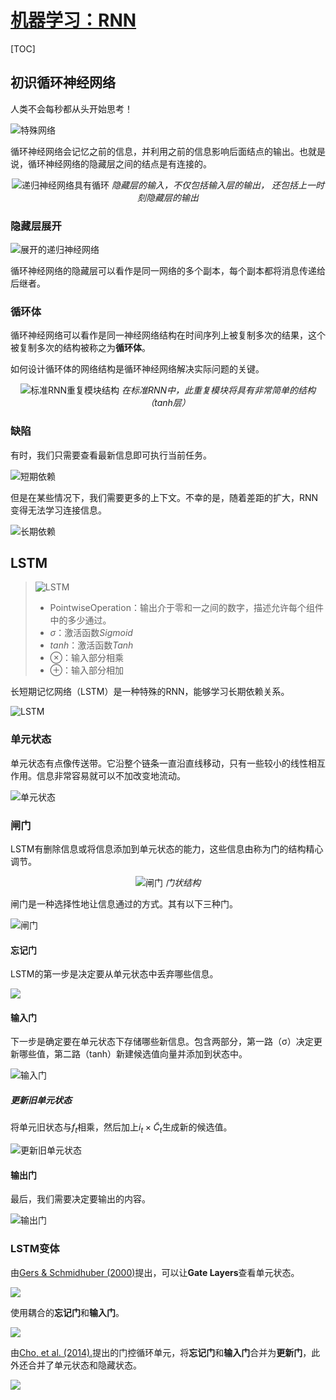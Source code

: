 <link rel='stylesheet' href='../../style/index.css'>
<script src='../../style/index.js'></script>
<!-- http://colah.github.io/posts/2015-08-Understanding-LSTMs/ -->

# [机器学习：RNN](./index.html)

[TOC]

## 初识循环神经网络

人类不会每秒都从头开始思考！

![特殊网络](./iamges/../images/rnn_network.png)

循环神经网络会记忆之前的信息，并利用之前的信息影响后面结点的输出。也就是说，循环神经网络的隐藏层之间的结点是有连接的。

<div style='text-align: center'>

![递归神经网络具有循环](./images/rnn_rolled.png)
<span class='highlight'>*隐藏层的输入，不仅包括输入层的输出，
还包括上一时刻隐藏层的输出*</span>
</div>

### 隐藏层展开

![展开的递归神经网络](./images/rnn_unrolled.png)

循环神经网络的隐藏层可以看作是同一网络的多个副本，每个副本都将消息传递给后继者。

### 循环体

循环神经网络可以看作是同一神经网络结构在时间序列上被复制多次的结果，这个被复制多次的结构被称之为**循环体**。

如何设计循环体的网络结构是循环神经网络解决实际问题的关键。


<div style='text-align: center'>

![标准RNN重复模块结构](./images/rnn_simple.png)
*在标准RNN中，此重复模块将具有非常简单的结构（tanh层）*
</div>

### 缺陷

有时，我们只需要查看最新信息即可执行当前任务。

![短期依赖](./images/rnn_shorttermdepdencies.png)

但是在某些情况下，我们需要更多的上下文。不幸的是，随着差距的扩大，RNN变得无法学习连接信息。

![长期依赖](./images/rnn_longtermdependencies.png)

## LSTM

>![LSTM](./images/rnn_lstm_notation.png)
>
>- PointwiseOperation：输出介于零和一之间的数字，描述允许每个组件中的多少通过。
>- $σ$：激活函数*Sigmoid*
>- $tanh$：激活函数*Tanh*
>- $⊗$：输入部分相乘
>- $⊕$：输入部分相加
>&nbsp;

长短期记忆网络（LSTM）是一种特殊的RNN，能够学习长期依赖关系。

![LSTM](./images/rnn_lstm_chain.png)

### 单元状态

单元状态有点像传送带。它沿整个链条一直沿直线移动，只有一些较小的线性相互作用。信息非常容易就可以不加改变地流动。

![单元状态](./images/rnn_lstm_C-line.png)

### 闸门

LSTM有删除信息或将信息添加到单元状态的能力，这些信息由称为门的结构精心调节。

<div style='text-align: center'>

![闸门](./images/rnn_lstm_gate.png)
*门状结构*
</div>

闸门是一种选择性地让信息通过的方式。其有以下三种门。

![闸门](./images/rnn_lstm_gate2.png)

#### 忘记门

LSTM的第一步是决定要从单元状态中丢弃哪些信息。

![](./images/rnn_lstm_focus-f.png)

#### 输入门

下一步是确定要在单元状态下存储哪些新信息。包含两部分，第一路（σ）决定更新哪些值，第二路（tanh）新建候选值向量并添加到状态中。

![输入门](./images/rnn_lstm_focus-i.png)

##### 更新旧单元状态

将单元旧状态与$f_t$相乘，然后加上$i_t × \tilde{C}_t$生成新的候选值。

![更新旧单元状态](./images/rnn_lstm_focus-C.png)

#### 输出门

最后，我们需要决定要输出的内容。

![输出门](./images/rnn_lstm_focus-o.png)

### LSTM变体

由[Gers & Schmidhuber (2000)](ftp://ftp.idsia.ch/pub/juergen/TimeCount-IJCNN2000.pdf)提出，可以让**Gate Layers**查看单元状态。

![](./images/rnn_lstm_var_peepholes.png)

使用耦合的**忘记门**和**输入门**。

![](./images/rnn_lstm_var_tied.png)

由[Cho, et al. (2014).](http://arxiv.org/pdf/1406.1078v3.pdf)提出的门控循环单元，将**忘记门**和**输入门**合并为**更新门**，此外还合并了单元状态和隐藏状态。

![](./images/rnn_lstm_var_GRU.png)
